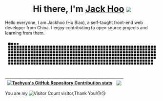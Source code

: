 <h1 align="center">Hi there, I'm <a href="https://13982720426.github.io" target="_blank">Jack Hoo</a> <img
src="https://github.com/blackcater/blackcater/raw/main/images/Hi.gif" height="32" /></h1>



Hello everyone, I am Jackhoo (Hu Biao), a self-taught front-end web developer from China. I enjoy contributing to open source projects and learning from them.

![](https://raw.githubusercontent.com/javadog-net/javadog-net/output/github-contribution-grid-snake.svg)

| <a href="https://github.com/13982720426"><img align="center" src="https://github-contributor-stats.vercel.app/api?username=13982720426&limit=8&theme=buefy&hide_border=true" alt="Taehyun's GitHub Repository Contribution stats" /></a> | <a href="https://github.com/13982720426"><img align="center" src="https://github-readme-stats.vercel.app/api/top-langs/?username=13982720426&layout=compact&theme=buefy&hide_border=true" /></a> |
| ------------- | ------------- |

You are my ![Visitor Count](https://profile-counter.glitch.me/13982720426/count.svg) visitor,Thank You!:kissing_heart::kissing_heart:





